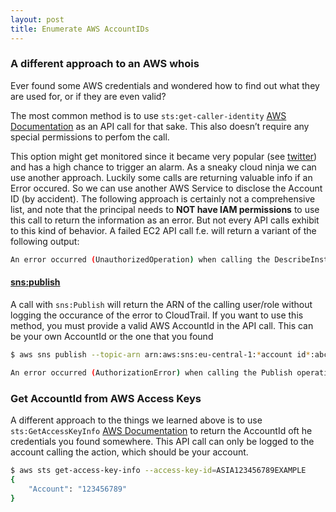 ```yaml
---
layout: post
title: Enumerate AWS AccountIDs 
---
```


### A different approach to an AWS whois
Ever found some AWS credentials and wondered how to find out what they are used for, or if they are even valid?

The most common method is to use `sts:get-caller-identity` [AWS Documentation](https://awscli.amazonaws.com/v2/documentation/api/latest/reference/sts/get-caller-identity.html) as an API call for that sake. This also doesn’t require any special permissions to perfom the call.

This option might get monitored since it became very popular (see [twitter](https://twitter.com/SpenGietz/status/1283846678194221057)) and has a high chance to trigger an alarm. 
As a sneaky cloud ninja we can use another approach. Luckily some calls are returning valuable info if an Error occured. So we can use another AWS Service to disclose the Account ID (by accident). The following approach is certainly not a comprehensive list, and note that the principal needs to **NOT have IAM permissions** to use this call to return the information as an error.
But not every API calls exhibit to this kind of behavior. A failed EC2 API call f.e. will return a variant of the following output:
```bash
An error occurred (UnauthorizedOperation) when calling the DescribeInstances operation: You are not authorized to perform this operation.
```
#### [sns:publish](https://awscli.amazonaws.com/v2/documentation/api/latest/reference/sns/publish.html)
A call with `sns:Publish` will return the ARN of the calling user/role without logging the occurance of the error to CloudTrail. If you want to use this method, you must provide a valid AWS AccountId in the API call. This can be your own AccountId or the one that you found 
```bash
$ aws sns publish --topic-arn arn:aws:sns:eu-central-1:*account id*:abce --message xxx

An error occurred (AuthorizationError) when calling the Publish operation: User: arn:<here we go 😊>
``` 

### Get AccountId from AWS Access Keys

A different approach to the things we learned above is to use `sts:GetAccessKeyInfo` [AWS Documentation](https://docs.aws.amazon.com/STS/latest/APIReference/API_GetAccessKeyInfo.html) to return the AccountId oft he credentials you found somewhere. This API call can only be logged to the account calling the action, which should be your account.

```bash
$ aws sts get-access-key-info --access-key-id=ASIA123456789EXAMPLE
{
    "Account": "123456789"
}
```
